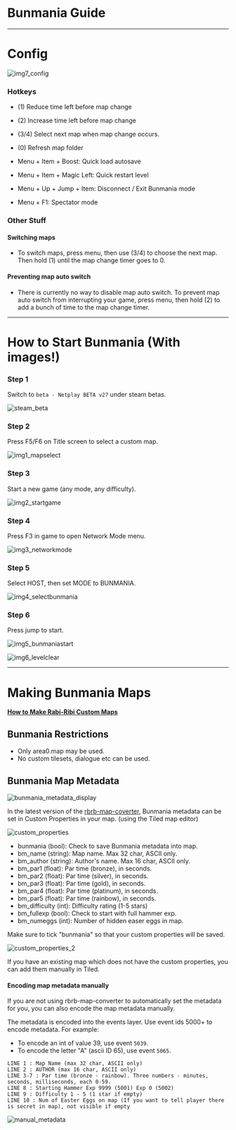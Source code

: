 # Bunmania Guide
-------------------------------

# Config
![img7_config](https://user-images.githubusercontent.com/27341392/53293796-cdd0e980-3815-11e9-9716-167938b57f6e.png)

### Hotkeys
- (1) Reduce time left before map change
- (2) Increase time left before map change
- (3/4) Select next map when map change occurs.
- (0) Refresh map folder

- Menu + Item + Boost: Quick load autosave
- Menu + Item + Magic Left: Quick restart level
- Menu + Up + Jump + Item: Disconnect / Exit Bunmania mode
- Menu + F1: Spectator mode

### Other Stuff

#### Switching maps
- To switch maps, press menu, then use (3/4) to choose the next map. Then hold (1) until the map change timer goes to 0.

#### Preventing map auto switch
- There is currently no way to disable map auto switch. To prevent map auto switch from interrupting your game, press menu, then hold (2) to add a bunch of time to the map change timer.


---------------------------------

# How to Start Bunmania (With images!)

### Step 1
Switch to `beta - Netplay BETA v27` under steam betas. 

![steam_beta](https://user-images.githubusercontent.com/27341392/53293943-8b5cdc00-3818-11e9-834d-489a17ab60e8.png)

### Step 2
Press F5/F6 on Title screen to select a custom map.

![img1_mapselect](https://user-images.githubusercontent.com/27341392/53293790-cc9fbc80-3815-11e9-8107-fad5ada76680.png)

### Step 3
Start a new game (any mode, any difficulty).

![img2_startgame](https://user-images.githubusercontent.com/27341392/53293791-cc9fbc80-3815-11e9-8d78-de0261c09ce6.png)

### Step 4
Press F3 in game to open Network Mode menu.

![img3_networkmode](https://user-images.githubusercontent.com/27341392/53293792-cd385300-3815-11e9-96ef-7ff1fc71c25a.png)

### Step 5
Select HOST, then set MODE to BUNMANIA.

![img4_selectbunmania](https://user-images.githubusercontent.com/27341392/53293793-cd385300-3815-11e9-8071-7e7d58f8bbb4.png)

### Step 6
Press jump to start.

![img5_bunmaniastart](https://user-images.githubusercontent.com/27341392/53293794-cd385300-3815-11e9-9794-f392fae2f52b.png)

![img6_levelclear](https://user-images.githubusercontent.com/27341392/53293795-cd385300-3815-11e9-96e4-eedd86bcad2c.png)



---------------------------------


# Making Bunmania Maps

[**How to Make Rabi-Ribi Custom Maps**](https://wcko87.github.io/rabiribi-map-editing/)

## Bunmania Restrictions
- Only area0.map may be used.
- No custom tilesets, dialogue etc can be used.

## Bunmania Map Metadata
![bunmania_metadata_display](https://user-images.githubusercontent.com/27341392/53294776-e26aad00-3828-11e9-879a-e74e5b45d635.png)

In the latest version of the [rbrb-map-coverter](https://ci.appveyor.com/project/wcko87/rbrb-map-converter/build/artifacts), Bunmania metadata can be set in Custom Properties in your map. (using the Tiled map editor)

![custom_properties](https://user-images.githubusercontent.com/27341392/53293945-8bf57280-3818-11e9-900b-2dab298bceb9.png)

- bunmania (bool): Check to save Bunmania metadata into map.
- bm_name (string): Map name. Max 32 char, ASCII only.
- bm_author (string): Author's name. Max 16 char, ASCII only.
- bm_par1 (float): Par time (bronze), in seconds.
- bm_par2 (float): Par time (silver), in seconds.
- bm_par3 (float): Par time (gold), in seconds.
- bm_par4 (float): Par time (platinum), in seconds.
- bm_par5 (float): Par time (rainbow), in seconds.
- bm_difficulty (int): Difficulty rating (1-5 stars)
- bm_fullexp (bool): Check to start with full hammer exp.
- bm_numeggs (int): Number of hidden easer eggs in map.

Make sure to tick "bunmania" so that your custom properties will be saved.

![custom_properties_2](https://user-images.githubusercontent.com/27341392/53294041-48036d00-381a-11e9-8b83-f23f0fd3a390.png)

If you have an existing map which does not have the custom properties, you can add them manually in Tiled.

#### Encoding map metadata manually

If you are not using rbrb-map-converter to automatically set the metadata for you, you can also encode the map metadata manually.

The metadata is encoded into the events layer. Use event ids 5000+ to encode metadata. For example:
- To encode an int of value 39, use event `5039`.
- To encode the letter "A" (ascii ID 65), use event `5065`.

```
LINE 1 : Map Name (max 32 char, ASCII only)
LINE 2 : AUTHOR (max 16 char, ASCII only)
LINE 3-7 : Par time (bronze - rainbow). Three numbers - minutes, seconds, milliseconds, each 0-59.
LINE 8 : Starting Hammer Exp 9999 (5001) Exp 0 (5002)
LINE 9 : Difficulty 1 - 5 (1 star if empty) 
LINE 10 : Num of Easter Eggs on map (If you want to tell player there is secret in map), not visible if empty
```

![manual_metadata](https://user-images.githubusercontent.com/27341392/53294777-e26aad00-3828-11e9-984c-0f09b8c6b57b.png)
